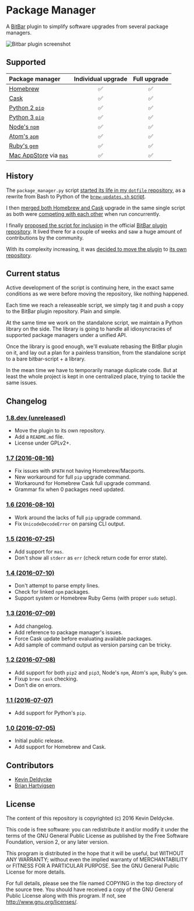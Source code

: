 Package Manager
===============

A [BitBar](https://getbitbar.com) plugin to simplify software upgrades from
several package managers.

![Bitbar plugin screenshot
](https://raw.githubusercontent.com/kdeldycke/package-manager/develop/screenshot.png)


Supported
---------

Package manager | Individual upgrade | Full upgrade
:--- |:---: |:---:
[Homebrew](http://brew.sh) | :white_check_mark: | :white_check_mark:
[Cask](https://caskroom.github.io) | :white_check_mark: | :white_check_mark:
[Python 2 `pip`](https://pypi.org) | :white_check_mark: | :white_check_mark:
[Python 3 `pip`](https://pypi.org) | :white_check_mark: | :white_check_mark:
[Node's `npm`](https://www.npmjs.com) | :white_check_mark: | :white_check_mark:
[Atom's `apm`](https://atom.io/packages) | :white_check_mark: | :white_check_mark:
[Ruby's `gem`](https://rubygems.org) | :white_check_mark: | :white_check_mark:
[Mac AppStore](https://apple.com/osx/apps/app-store/) via [`mas`](https://github.com/argon/mas) | :white_check_mark: | :white_check_mark:


History
-------

The `package_manager.py` script [started its life in my `dotfile`
repository](https://github.com/kdeldycke/dotfiles/commit/bfcc51e318b40c4283974548cfa1712d082be121#diff-c8127ac6af9d4a21e366ff740db2eeb5),
as a rewrite from Bash to Python of the [`brew-updates.sh`
script](https://getbitbar.com/plugins/Dev/Homebrew/brew-updates.1h.sh).

I then [merged both Homebrew and
Cask](https://github.com/kdeldycke/dotfiles/commit/792d32bfddfc3511ea10c10513b62e269f145148#diff-c8127ac6af9d4a21e366ff740db2eeb5)
upgrade in the same single script as both were [competing with each
other](https://github.com/matryer/bitbar-plugins/issues/493) when run
concurrently.

I finally [proposed the script for
inclusion](https://github.com/matryer/bitbar-plugins/pull/466) in the official
[BitBar plugin repository](https://github.com/matryer/bitbar-plugins). It lived
there for a couple of weeks and saw a huge amount of contributions by the
community.

With its complexity increasing, it was [decided to move the
plugin](https://github.com/matryer/bitbar-plugins/issues/525) to [its own
repository](https://github.com/kdeldycke/package-manager).


Current status
--------------

Active development of the script is continuing here, in the exact same
conditions as we were before moving the repository, like nothing happened.

Each time we reach a releaseable script, we simply tag it and push a copy to
the BitBar plugin repository. Plain and simple.

At the same time we work on the standalone script, we maintain a Python library
on the side. The library is going to handle all idiosyncracies of supported
package managers under a unified API.

Once the library is good enough, we'll evaluate rebasing the BitBar plugin on
it, and lay out a plan for a painless transition, from the standalone script to
a bare bitbar-script + a library.

In the mean time we have to temporarily manage duplicate code. But at least the
whole project is kept in one centralized place, trying to tackle the same
issues.


Changelog
---------

### [**1.8.dev** (unreleased)](https://github.com/kdeldycke/package-manager/compare/v1.7...develop)

* Move the plugin to its own repository.
* Add a `README.md` file.
* License under GPLv2+.

### [**1.7** (2016-08-16)](https://github.com/kdeldycke/package-manager/compare/v1.6...v1.7)

* Fix issues with `$PATH` not having Homebrew/Macports.
* New workaround for full `pip` upgrade command.
* Workaround for Homebrew Cask full upgrade command.
* Grammar fix when 0 packages need updated.

### [**1.6** (2016-08-10)](https://github.com/kdeldycke/package-manager/compare/v1.5...v1.6)

* Work around the lacks of full `pip` upgrade command.
* Fix `UnicodeDecodeError` on parsing CLI output.

### [**1.5** (2016-07-25)](https://github.com/kdeldycke/package-manager/compare/v1.4...v1.5)

* Add support for `mas`.
* Don't show all `stderr` as `err` (check return code for error state).

### [**1.4** (2016-07-10)](https://github.com/kdeldycke/package-manager/compare/v1.3...v1.4)

* Don't attempt to parse empty lines.
* Check for linked `npm` packages.
* Support system or Homebrew Ruby Gems (with proper `sudo` setup).

### [**1.3** (2016-07-09)](https://github.com/kdeldycke/package-manager/compare/v1.2...v1.3)

* Add changelog.
* Add reference to package manager's issues.
* Force Cask update before evaluating available packages.
* Add sample of command output as version parsing can be tricky.

### [**1.2** (2016-07-08)](https://github.com/kdeldycke/package-manager/compare/v1.1...v1.2)

* Add support for both `pip2` and `pip3`, Node's `npm`, Atom's `apm`, Ruby's
  `gem`.
* Fixup `brew cask` checking.
* Don't die on errors.

### [**1.1** (2016-07-07)](https://github.com/kdeldycke/package-manager/compare/v1.0...v1.1)

* Add support for Python's `pip`.

### [**1.0** (2016-07-05)](https://github.com/kdeldycke/package-manager/commit/170ce9)

* Initial public release.
* Add support for Homebrew and Cask.


Contributors
------------

* [Kevin Deldycke](https://github.com/kdeldycke)
* [Brian Hartvigsen](https://github.com/tresni)


License
-------

The content of this repository is copyrighted (c) 2016 Kevin Deldycke.

This code is free software: you can redistribute it and/or modify it under the
terms of the GNU General Public License as published by the Free Software
Foundation, version 2, or any later version.

This program is distributed in the hope that it will be useful, but WITHOUT ANY
WARRANTY; without even the implied warranty of MERCHANTABILITY or FITNESS FOR A
PARTICULAR PURPOSE. See the GNU General Public License for more details.

For full details, please see the file named COPYING in the top directory of the
source tree. You should have received a copy of the GNU General Public License
along with this program. If not, see <http://www.gnu.org/licenses/>.
